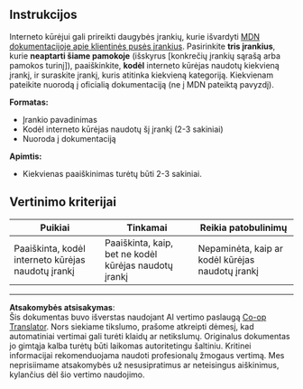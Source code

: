 <!--
CO_OP_TRANSLATOR_METADATA:
{
  "original_hash": "9e2f84e351a6fcb44bfc4066d98525f0",
  "translation_date": "2025-10-03T11:11:16+00:00",
  "source_file": "1-getting-started-lessons/1-intro-to-programming-languages/assignment.md",
  "language_code": "lt"
}
-->
## Instrukcijos

Interneto kūrėjui gali prireikti daugybės įrankių, kurie išvardyti [MDN dokumentacijoje apie klientinės pusės įrankius](https://developer.mozilla.org/docs/Learn/Tools_and_testing/Understanding_client-side_tools/Overview). Pasirinkite **tris įrankius**, kurie **neaptarti šiame pamokoje** (išskyrus [konkrečių įrankių sąrašą arba pamokos turinį]), paaiškinkite, **kodėl** interneto kūrėjas naudotų kiekvieną įrankį, ir suraskite įrankį, kuris atitinka kiekvieną kategoriją. Kiekvienam pateikite nuorodą į oficialią dokumentaciją (ne į MDN pateiktą pavyzdį).

**Formatas:**  
- Įrankio pavadinimas  
- Kodėl interneto kūrėjas naudotų šį įrankį (2-3 sakiniai)  
- Nuoroda į dokumentaciją

**Apimtis:**  
- Kiekvienas paaiškinimas turėtų būti 2-3 sakiniai.

## Vertinimo kriterijai

Puikiai | Tinkamai | Reikia patobulinimų
--- | --- | -- |
Paaiškinta, kodėl interneto kūrėjas naudotų įrankį | Paaiškinta, kaip, bet ne kodėl kūrėjas naudotų įrankį | Nepaminėta, kaip ar kodėl kūrėjas naudotų įrankį  |

---

**Atsakomybės atsisakymas**:  
Šis dokumentas buvo išverstas naudojant AI vertimo paslaugą [Co-op Translator](https://github.com/Azure/co-op-translator). Nors siekiame tikslumo, prašome atkreipti dėmesį, kad automatiniai vertimai gali turėti klaidų ar netikslumų. Originalus dokumentas jo gimtąja kalba turėtų būti laikomas autoritetingu šaltiniu. Kritinei informacijai rekomenduojama naudoti profesionalų žmogaus vertimą. Mes neprisiimame atsakomybės už nesusipratimus ar neteisingus aiškinimus, kylančius dėl šio vertimo naudojimo.